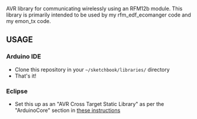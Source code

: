 AVR library for communicating wirelessly using an RFM12b module.
This library is primarily intended to be used by my rfm_edf_ecomanger code
and my emon_tx code.

## USAGE

### Arduino IDE
* Clone this repository in your  `~/sketchbook/libraries/` directory
* That's it!

### Eclipse
* Set this up as an "AVR Cross Target Static Library" as per the "ArduinoCore" section in
[these instructions](http://horrorcoding.altervista.org/arduino-development-with-eclipse-a-step-by-step-tutorial-to-the-basic-setup/)
